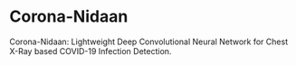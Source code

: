 # Corona-Nidaan
Corona-Nidaan: Lightweight Deep Convolutional Neural Network for Chest X-Ray based COVID-19 Infection Detection.
